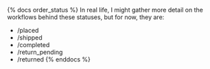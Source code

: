{% docs order_status %}
In real life, I might gather more detail on the workflows behind these statuses, but for now, they are:
 - /placed
 - /shipped
 - /completed
 - /return_pending
 - /returned
{% enddocs %}